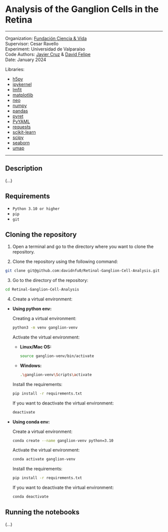 # Analysis of the Ganglion Cells in the Retina

---

Organization: [Fundación Ciencia & Vida](https://cienciavida.org/)  
Supervisor: Cesar Ravello  
Experiment: Universidad de Valparaíso  
Code Authors: [Javier Cruz](https://github.com/sisyphvs) & [David Felipe](https://github.com/davidnfu0)  
Date: January 2024  

Libraries:
- [h5py](https://www.h5py.org/)
- [ipykernel](https://ipykernel.readthedocs.io/en/stable/)
- [lmfit](https://lmfit.github.io/lmfit-py/)
- [matplotlib](https://matplotlib.org/)
- [neo](https://neo.readthedocs.io/en/latest/)
- [numpy](https://numpy.org/)
- [pandas](https://pandas.pydata.org/)
- [pyret](https://pyret.readthedocs.io/en/master/index.html)
- [PyYAML](https://pyyaml.org/)
- [requests](https://pypi.org/project/requests/)
- [scikit-learn](https://scikit-learn.org/stable/)
- [scipy](https://www.scipy.org/)
- [seaborn](https://seaborn.pydata.org/)
- [umap](https://umap-learn.readthedocs.io/en/latest/)

---

## Description

(...)

## Requirements

- `Python 3.10 or higher`
- `pip`
- `git`

## Cloning the repository

1. Open a terminal and go to the directory where you want to clone the repository. 

2. Clone the repository using the following command:
```bash
git clone git@github.com:davidnfu0/Retinal-Ganglion-Cell-Analysis.git
```

3. Go to the directory of the repository:
```bash
cd Retinal-Ganglion-Cell-Analysis
```

4. Create a virtual environment:
- **Using python env:**

    Creating a virtual environment:

    ```bash
    python3 -m venv ganglion-venv
    ```
    Activate the virtual environment:

    - **Linux/Mac OS:**

        ```bash
        source ganglion-venv/bin/activate
        ```
    - **Windows:**

        ```bash
        .\ganglion-venv\Scripts\activate
        ```
    Install the requirements:

    ```bash
    pip install -r requirements.txt
    ```
    If you want to deactivate the virtual environment:

    ```bash
    deactivate
    ```
- **Using conda env:**

    Create a virtual environment:

    ```bash
    conda create --name ganglion-venv python=3.10
    ```
    Activate the virtual environment:

    ```bash
    conda activate ganglion-venv
    ```
    Install the requirements:

    ```bash
    pip install -r requirements.txt
    ```
    If you want to deactivate the virtual environment:

    ```bash
    conda deactivate
    ```

## Running the notebooks
(...)
